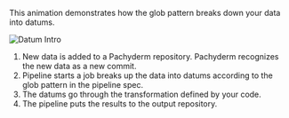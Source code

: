 This animation demonstrates how the glob pattern breaks down
your data into datums.

![Datum Intro](/svekars/scenarios/datum-intro/assets/datum_processing.gif)

1. New data is added to a Pachyderm repository. Pachyderm recognizes the new
data as a new commit.
1. Pipeline starts a job breaks up the data into datums according to the glob
pattern in the pipeline spec.
1. The datums go through the transformation defined by your code.
1. The pipeline puts the results to the output repository.
